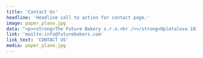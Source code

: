 ```yaml
---
title: 'Contact Us'
headline: 'Headline call to action for contact page.'
image: paper_plane.jpg
data: "<p><strong>The Future Bakery s.r.o.<br /></strong>Opletalova 1013/59, Nov&eacute; Mesto<br />110 00 Praha 1<br />IC: 24168858 DIC: CZ24168858</p>\r\n<p><strong>M&aacute;te z&aacute;jem se na cokoliv zeptat?</strong><br />Nev&aacute;hejte a kontaktujte n&aacute;s.</p>\r\n<p><strong>Tel:</strong>&nbsp;+420 602 278 974<br />info@futurebakery.cz</p>"
link: 'mailto:info@futurebakers.com'
link_text: 'CONTACT US'
media: paper_plane.jpg
---
```


